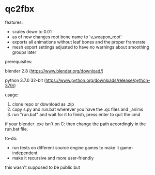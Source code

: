 # qc2fbx

features:
- scales down to 0.01
- as of now changes root bone name to 'v_weapon_root'
- exports all animations without leaf bones and the proper framerate
- mesh export settings adjusted to have no warnings about smoothing groups later

prerequisites:

blender 2.8 (https://www.blender.org/download/)

python 3.7.0 32-bit (https://www.python.org/downloads/release/python-370/)

usage:
1. clone repo or download as .zip
2. copy s.py and run.bat wherever you have the .qc files and _anims 
3. run "run.bat" and wait for it to finish, press enter to quit the cmd

if your blender .exe isn't on C: then change the path accordingly in the run.bat file.


to-do:
- run tests on different source engine games to make it game-independent
- make it recursive and more user-friendly

this wasn't supposed to be public but 

